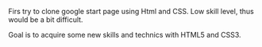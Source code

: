 Firs try to clone google start page using Html and CSS.
Low skill level, thus would be a bit difficult.

Goal is to acquire some new skills and technics with HTML5 and CSS3.